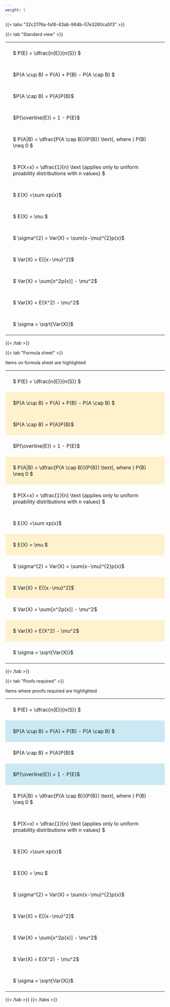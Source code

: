 ```yaml
---
weight: 5
---
```


{{< tabs "32c2176a-fa16-43ab-964b-57e3260ca5f3" >}}

{{< tab "Standard view" >}}

<style type="text/css">
#T_4c9e2 th.col_heading {
  text-align: left;
  font-size: 1em;
}
#T_4c9e2 td {
  text-align: left;
  font-size: 1em;
  padding: 1.5em;
}
</style>
<table id="T_4c9e2">
  <thead>
  </thead>
  <tbody>
    <tr>
      <td id="T_4c9e2_row0_col0" class="data row0 col0" >$ P(E) = \dfrac{n(E)}{n(S)} $</td>
    </tr>
    <tr>
      <td id="T_4c9e2_row1_col0" class="data row1 col0" >$P(A \cup B) = P(A) + P(B) - P(A \cap B) $</td>
    </tr>
    <tr>
      <td id="T_4c9e2_row2_col0" class="data row2 col0" >$P(A \cap B)  = P(A)P(B)$</td>
    </tr>
    <tr>
      <td id="T_4c9e2_row3_col0" class="data row3 col0" >$P(\overline{E}) = 1 - P(E)$</td>
    </tr>
    <tr>
      <td id="T_4c9e2_row4_col0" class="data row4 col0" >$ P(A|B) = \dfrac{P(A \cap B)}{P(B)} \text{, where } P(B) \neq 0 $</td>
    </tr>
    <tr>
      <td id="T_4c9e2_row5_col0" class="data row5 col0" >$ P(X=x) =  \dfrac{1}{n} 
\text {applies only to uniform proability distributions with n values} $</td>
    </tr>
    <tr>
      <td id="T_4c9e2_row6_col0" class="data row6 col0" >$ E(X) =\sum xp(x)$</td>
    </tr>
    <tr>
      <td id="T_4c9e2_row7_col0" class="data row7 col0" >$ E(X) = \mu $</td>
    </tr>
    <tr>
      <td id="T_4c9e2_row8_col0" class="data row8 col0" >$ \sigma^{2} = Var(X) = \sum(x-\mu)^{2}p(x)$</td>
    </tr>
    <tr>
      <td id="T_4c9e2_row9_col0" class="data row9 col0" >$ Var(X) = E[(x-\mu)^2]$</td>
    </tr>
    <tr>
      <td id="T_4c9e2_row10_col0" class="data row10 col0" >$ Var(X) = \sum[x^2p(x)] - \mu^2$</td>
    </tr>
    <tr>
      <td id="T_4c9e2_row11_col0" class="data row11 col0" >$ Var(X) = E(X^2) - \mu^2$</td>
    </tr>
    <tr>
      <td id="T_4c9e2_row12_col0" class="data row12 col0" >$ \sigma = \sqrt{Var(X)}$</td>
    </tr>
  </tbody>
</table>
{{< /tab >}}

{{< tab "Formula sheet" >}}

Items on formula sheet are highlighted 
<br>
<style type="text/css">
#T_2f145 th.col_heading {
  text-align: left;
  font-size: 1em;
}
#T_2f145 td {
  text-align: left;
  font-size: 1em;
  padding: 1.5em;
}
#T_2f145_row0_col0, #T_2f145_row3_col0, #T_2f145_row5_col0, #T_2f145_row6_col0, #T_2f145_row8_col0, #T_2f145_row10_col0, #T_2f145_row12_col0 {
  background-color: rgba(0,0,0,0);
}
#T_2f145_row1_col0, #T_2f145_row2_col0, #T_2f145_row4_col0, #T_2f145_row7_col0, #T_2f145_row9_col0, #T_2f145_row11_col0 {
  background-color: rgba(255,194,10, 0.2);
}
</style>
<table id="T_2f145">
  <thead>
  </thead>
  <tbody>
    <tr>
      <td id="T_2f145_row0_col0" class="data row0 col0" >$ P(E) = \dfrac{n(E)}{n(S)} $</td>
    </tr>
    <tr>
      <td id="T_2f145_row1_col0" class="data row1 col0" >$P(A \cup B) = P(A) + P(B) - P(A \cap B) $</td>
    </tr>
    <tr>
      <td id="T_2f145_row2_col0" class="data row2 col0" >$P(A \cap B)  = P(A)P(B)$</td>
    </tr>
    <tr>
      <td id="T_2f145_row3_col0" class="data row3 col0" >$P(\overline{E}) = 1 - P(E)$</td>
    </tr>
    <tr>
      <td id="T_2f145_row4_col0" class="data row4 col0" >$ P(A|B) = \dfrac{P(A \cap B)}{P(B)} \text{, where } P(B) \neq 0 $</td>
    </tr>
    <tr>
      <td id="T_2f145_row5_col0" class="data row5 col0" >$ P(X=x) =  \dfrac{1}{n} 
\text {applies only to uniform proability distributions with n values} $</td>
    </tr>
    <tr>
      <td id="T_2f145_row6_col0" class="data row6 col0" >$ E(X) =\sum xp(x)$</td>
    </tr>
    <tr>
      <td id="T_2f145_row7_col0" class="data row7 col0" >$ E(X) = \mu $</td>
    </tr>
    <tr>
      <td id="T_2f145_row8_col0" class="data row8 col0" >$ \sigma^{2} = Var(X) = \sum(x-\mu)^{2}p(x)$</td>
    </tr>
    <tr>
      <td id="T_2f145_row9_col0" class="data row9 col0" >$ Var(X) = E[(x-\mu)^2]$</td>
    </tr>
    <tr>
      <td id="T_2f145_row10_col0" class="data row10 col0" >$ Var(X) = \sum[x^2p(x)] - \mu^2$</td>
    </tr>
    <tr>
      <td id="T_2f145_row11_col0" class="data row11 col0" >$ Var(X) = E(X^2) - \mu^2$</td>
    </tr>
    <tr>
      <td id="T_2f145_row12_col0" class="data row12 col0" >$ \sigma = \sqrt{Var(X)}$</td>
    </tr>
  </tbody>
</table>
{{< /tab >}}

{{< tab "Poofs required" >}}

Items where proofs required are highlighted 
<br>
<style type="text/css">
#T_cfbc0 th.col_heading {
  text-align: left;
  font-size: 1em;
}
#T_cfbc0 td {
  text-align: left;
  font-size: 1em;
  padding: 1.5em;
}
#T_cfbc0_row0_col0, #T_cfbc0_row2_col0, #T_cfbc0_row4_col0, #T_cfbc0_row5_col0, #T_cfbc0_row6_col0, #T_cfbc0_row7_col0, #T_cfbc0_row8_col0, #T_cfbc0_row9_col0, #T_cfbc0_row10_col0, #T_cfbc0_row11_col0, #T_cfbc0_row12_col0 {
  background-color: rgba(0,0,0,0);
}
#T_cfbc0_row1_col0, #T_cfbc0_row3_col0 {
  background-color: rgba(0,150,200, 0.2);
}
</style>
<table id="T_cfbc0">
  <thead>
  </thead>
  <tbody>
    <tr>
      <td id="T_cfbc0_row0_col0" class="data row0 col0" >$ P(E) = \dfrac{n(E)}{n(S)} $</td>
    </tr>
    <tr>
      <td id="T_cfbc0_row1_col0" class="data row1 col0" >$P(A \cup B) = P(A) + P(B) - P(A \cap B) $</td>
    </tr>
    <tr>
      <td id="T_cfbc0_row2_col0" class="data row2 col0" >$P(A \cap B)  = P(A)P(B)$</td>
    </tr>
    <tr>
      <td id="T_cfbc0_row3_col0" class="data row3 col0" >$P(\overline{E}) = 1 - P(E)$</td>
    </tr>
    <tr>
      <td id="T_cfbc0_row4_col0" class="data row4 col0" >$ P(A|B) = \dfrac{P(A \cap B)}{P(B)} \text{, where } P(B) \neq 0 $</td>
    </tr>
    <tr>
      <td id="T_cfbc0_row5_col0" class="data row5 col0" >$ P(X=x) =  \dfrac{1}{n} 
\text {applies only to uniform proability distributions with n values} $</td>
    </tr>
    <tr>
      <td id="T_cfbc0_row6_col0" class="data row6 col0" >$ E(X) =\sum xp(x)$</td>
    </tr>
    <tr>
      <td id="T_cfbc0_row7_col0" class="data row7 col0" >$ E(X) = \mu $</td>
    </tr>
    <tr>
      <td id="T_cfbc0_row8_col0" class="data row8 col0" >$ \sigma^{2} = Var(X) = \sum(x-\mu)^{2}p(x)$</td>
    </tr>
    <tr>
      <td id="T_cfbc0_row9_col0" class="data row9 col0" >$ Var(X) = E[(x-\mu)^2]$</td>
    </tr>
    <tr>
      <td id="T_cfbc0_row10_col0" class="data row10 col0" >$ Var(X) = \sum[x^2p(x)] - \mu^2$</td>
    </tr>
    <tr>
      <td id="T_cfbc0_row11_col0" class="data row11 col0" >$ Var(X) = E(X^2) - \mu^2$</td>
    </tr>
    <tr>
      <td id="T_cfbc0_row12_col0" class="data row12 col0" >$ \sigma = \sqrt{Var(X)}$</td>
    </tr>
  </tbody>
</table>
{{< /tab >}}
{{< /tabs >}}